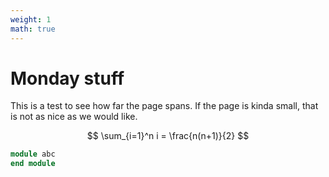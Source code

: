 ```yaml
---
weight: 1
math: true
---
```


# Monday stuff

This is a test to see how far the page spans. If the page is kinda small, that is not as nice as we would like.

$$ \sum_{i=1}^n i = \frac{n(n+1)}{2}  $$
```fortran
module abc
end module
```
